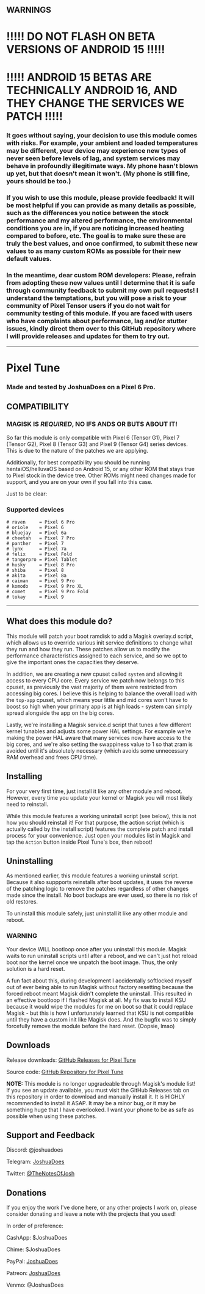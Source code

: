 ## WARNINGS

# !!!!! DO NOT FLASH ON BETA VERSIONS OF ANDROID 15 !!!!!

# !!!!! ANDROID 15 BETAS ARE TECHNICALLY ANDROID 16, AND THEY CHANGE THE SERVICES WE PATCH !!!!!

### It goes without saying, your decision to use this module comes with risks. For example, your ambient and loaded temperatures may be different, your device may experience new types of never seen before levels of lag, and system services may behave in profoundly illegitimate ways. My phone hasn't blown up yet, but that doesn't mean it won't. (My phone is still fine, yours should be too.)

### If you wish to use this module, please provide feedback! It will be most helpful if you can provide as many details as possible, such as the differences you notice between the stock performance and my altered performance, the environmental conditions you are in, if you are noticing increased heating compared to before, etc. The goal is to make sure these are truly the best values, and once confirmed, to submit these new values to as many custom ROMs as possible for their new default values.

### In the meantime, dear custom ROM developers: Please, refrain from adopting these new values until I determine that it is safe through community feedback to submit my own pull requests! I understand the temptations, but you will pose a risk to your community of Pixel Tensor users if you do not wait for community testing of this module. If you are faced with users who have complaints about performance, lag and/or stutter issues, kindly direct them over to this GitHub repository where I will provide releases and updates for them to try out.

---

# Pixel Tune

### Made and tested by JoshuaDoes on a Pixel 6 Pro.

## COMPATIBILITY

### MAGISK IS *REQUIRED*, NO IFS ANDS OR BUTS ABOUT IT!

So far this module is only compatible with Pixel 6 (Tensor G1), Pixel 7 (Tensor G2), Pixel 8 (Tensor G3) and Pixel 9 (Tensor G4) series devices. This is due to the nature of the patches we are applying.

Additionally, for best compatibility you should be running hentaiOS/helluvaOS based on Android 15, or any other ROM that stays true to Pixel stock in the device tree. Other ROMs might need changes made for support, and you are on your own if you fall into this case.

Just to be clear:

### Supported devices

```
# raven     = Pixel 6 Pro
# oriole    = Pixel 6
# bluejay   = Pixel 6a
# cheetah   = Pixel 7 Pro
# panther   = Pixel 7
# lynx      = Pixel 7a
# felix     = Pixel Fold
# tangorpro = Pixel Tablet
# husky     = Pixel 8 Pro
# shiba     = Pixel 8
# akita     = Pixel 8a
# caiman    = Pixel 9 Pro
# komodo    = Pixel 9 Pro XL
# comet     = Pixel 9 Pro Fold
# tokay     = Pixel 9
```

---

## What does this module do?

This module will patch your boot ramdisk to add a Magisk overlay.d script, which allows us to override various init service definitions to change what they run and how they run. These patches allow us to modify the performance characteristics assigned to each service, and so we opt to give the important ones the capacities they deserve.

In addition, we are creating a new cpuset called `system` and allowing it access to every CPU core. Every service we patch now belongs to this cpuset, as previously the vast majority of them were restricted from accessing big cores. I believe this is helping to balance the overall load with the `top-app` cpuset, which means your little and mid cores won't have to boost so high when your primary app is at high loads - system can simply spread alongside the app on the big cores.

Lastly, we're installing a Magisk service.d script that tunes a few different kernel tunables and adjusts some power HAL settings. For example we're making the power HAL aware that many services now have access to the big cores, and we're also setting the swappiness value to 1 so that zram is avoided until it's absolutely necessary (which avoids some unnecessary RAM overhead and frees CPU time).

## Installing

For your very first time, just install it like any other module and reboot. However, every time you update your kernel or Magisk you will most likely need to reinstall.

While this module features a working uninstall script (see below), this is not how you should reinstall it! For that purpose, the action script (which is actually called by the install script) features the complete patch and install process for your convenience. Just open your modules list in Magisk and tap the `Action` button inside Pixel Tune's box, then reboot!

## Uninstalling

As mentioned earlier, this module features a working uninstall script. Because it also suppports reinstalls after boot updates, it uses the reverse of the patching logic to remove the patches regardless of other changes made since the install. No boot backups are ever used, so there is no risk of old restores.

To uninstall this module safely, just uninstall it like any other module and reboot.

### WARNING

Your device WILL bootloop once after you uninstall this module. Magisk waits to run uninstall scripts until after a reboot, and we can't just hot reload boot nor the kernel once we unpatch the boot image. Thus, the only solution is a hard reset.

A fun fact about this, during development I accidentally softlocked myself out of ever being able to run Magisk without factory resetting because the forced reboot meant Magisk didn't complete the uninstall. This resulted in an effective bootloop if I flashed Magisk at all. My fix was to install KSU because it would wipe the modules for me on boot so that it could replace Magisk - but this is how I unfortunately learned that KSU is not compatible until they have a custom init like Magisk does. And the bugfix was to simply forcefully remove the module before the hard reset. (Oopsie, lmao)

## Downloads

Release downloads: [GitHub Releases for Pixel Tune](https://github.com/JoshuaDoes/ptune/releases)

Source code: [GitHub Repository for Pixel Tune](https://github.com/JoshuaDoes/ptune)

**NOTE:** This module is no longer upgradeable through Magisk's module list! If you see an update available, you must visit the GitHub Releases tab on this repository in order to download and manually install it. It is HIGHLY recommended to install it ASAP. It may be a minor bug, or it may be something huge that I have overlooked. I want your phone to be as safe as possible when using these patches.

## Support and Feedback

Discord: @joshuadoes

Telegram: [JoshuaDoes](https://t.me/JoshuaDoes)

Twitter: [@TheNotesOfJosh](https://twitter.com/TheNotesOfJosh)

## Donations

If you enjoy the work I've done here, or any other projects I work on, please consider donating and leave a note with the projects that you used!

In order of preference:

CashApp: $JoshuaDoes

Chime: $JoshuaDoes

PayPal: [JoshuaDoes](https://paypal.me/JoshuaDoes)

Patreon: [JoshuaDoes](https://patreon.com/JoshuaDoes)

Venmo: @JoshuaDoes

